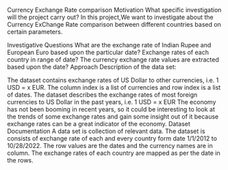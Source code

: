 Currency Exchange Rate comparison
Motivation
What specific investigation will the project carry out? In this project,We want to investigate about the Currency ExChange Rate comparison between different countries based on certain parameters.

Investigative Questions
What are the exchange rate of Indian Rupee and European Euro based upon the particular date?
Exchange rates of each country in range of date?
The currency exchange rate values are extracted based upon the date?
Approach
Description of the data set:

The dataset contains exchange rates of US Dollar to other currencies, i.e. 1 USD = x EUR.
The column index is a list of currencies and row index is a list of dates.
The dataset describes the exchange rates of most foreign currencies to US Dollar in the past years, i.e. 1 USD = x EUR
The economy has not been booming in recent years, so it could be interesting to look at the trends of some exchange rates and gain some insight out of it because exchange rates can be a great indicator of the economy.
Dataset Documentation
A data set is collection of relevant data. The dataset is consists of exchange rate of each and every country form date 1/1/2012 to 10/28/2022. The row values are the dates and the currency names are in column. The exchange rates of each country are mapped as per the date in the rows.
